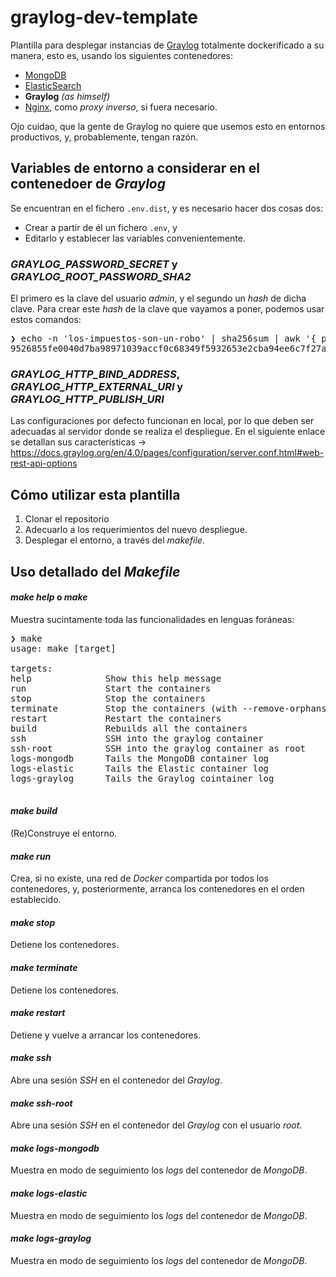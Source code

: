 # graylog-dev-template
Plantilla para desplegar instancias de [Graylog](https://www.graylog.org/) totalmente dockerificado a su manera, esto es, usando los siguientes contenedores:
- [MongoDB](https://www.mongodb.com/)
- [ElasticSearch](https://www.elastic.co/)
- __Graylog__ _(as himself)_
- [Nginx](https://www.nginx.com/), como _proxy inverso_, si fuera necesario.

Ojo cuidao, que la gente de Graylog no quiere que usemos esto en entornos productivos, y, probablemente, tengan razón.

## Variables de entorno a considerar en el contenedoer de _Graylog_
Se encuentran en el fichero `.env.dist`, y es necesario hacer dos cosas dos:
* Crear a partir de él un fichero `.env`, y 
* Editarlo y establecer las variables convenientemente.

### _GRAYLOG_PASSWORD_SECRET_ y _GRAYLOG_ROOT_PASSWORD_SHA2_
El primero es la clave del usuario _admin_, y el segundo un _hash_ de dicha clave. Para crear este _hash_ de la clave que vayamos a poner, podemos usar estos comandos:

<pre>
❯ echo -n 'los-impuestos-son-un-robo' | sha256sum | awk '{ print $1 }'
9526855fe0040d7ba98971039accf0c68349f5932653e2cba94ee6c7f27a93fe
</pre>

### _GRAYLOG_HTTP_BIND_ADDRESS_, _GRAYLOG_HTTP_EXTERNAL_URI_ y _GRAYLOG_HTTP_PUBLISH_URI_
Las configuraciones por defecto funcionan en local, por lo que deben ser adecuadas al servidor donde se realiza el despliegue. En el siguiente enlace se detallan sus características → https://docs.graylog.org/en/4.0/pages/configuration/server.conf.html#web-rest-api-options


## Cómo utilizar esta plantilla
1. Clonar el repositorio
2. Adecuarlo a los requerimientos del nuevo despliegue.
3. Desplegar el entorno, a través del _makefile_.

## Uso detallado del *Makefile*
#### _make help_ o _make_
Muestra sucintamente toda las funcionalidades en lenguas foráneas:  

<pre>
❯ make
usage: make [target]

targets:
help              Show this help message
run               Start the containers
stop              Stop the containers
terminate         Stop the containers (with --remove-orphans option set)
restart           Restart the containers
build             Rebuilds all the containers
ssh               SSH into the graylog container
ssh-root          SSH into the graylog container as root
logs-mongodb      Tails the MongoDB container log
logs-elastic      Tails the Elastic container log
logs-graylog      Tails the Graylog cointainer log

</pre> 

#### _make build_
(Re)Construye el entorno.

#### _make run_
Crea, si no existe, una red de _Docker_ compartida por todos los contenedores, y, posteriormente, arranca los contenedores en el orden establecido.

#### _make stop_
Detiene los contenedores.

#### _make terminate_
Detiene los contenedores.

#### _make restart_
Detiene y vuelve a arrancar los contenedores.

#### _make ssh_
Abre una sesión _SSH_ en el contenedor del _Graylog_.

#### _make ssh-root_
Abre una sesión _SSH_ en el contenedor del _Graylog_ con el usuario _root_.

#### _make logs-mongodb_
Muestra en modo de seguimiento los _logs_ del contenedor de _MongoDB_.

#### _make logs-elastic_
Muestra en modo de seguimiento los _logs_ del contenedor de _MongoDB_.

#### _make logs-graylog_
Muestra en modo de seguimiento los _logs_ del contenedor de _MongoDB_.

